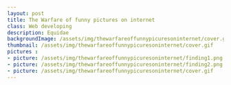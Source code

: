```yaml
---
layout: post
title: The Warfare of funny pictures on internet
class: Web developing
description: Equidae
backgroundImage: /assets/img/thewarfareoffunnypicuresoninternet/cover.gif
thumbnail: /assets/img/thewarfareoffunnypicuresoninternet/cover.gif
pictures : 
- picture: /assets/img/thewarfareoffunnypicuresoninternet/finding1.png
- picture: /assets/img/thewarfareoffunnypicuresoninternet/finding2.png
- picture: /assets/img/thewarfareoffunnypicuresoninternet/cover.gif
---
```



